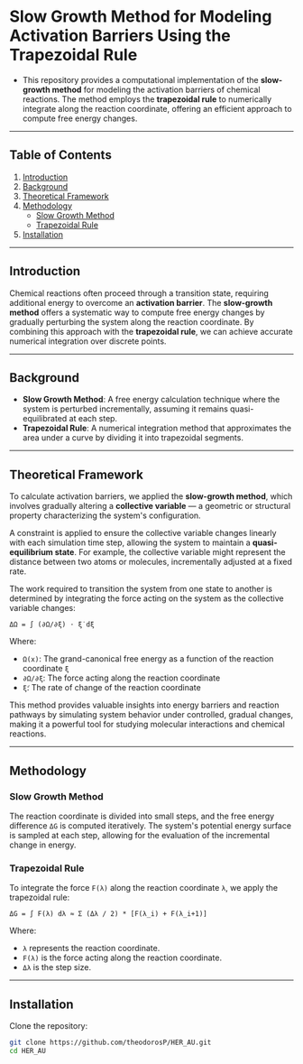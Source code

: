 # Slow Growth Method for Modeling Activation Barriers Using the Trapezoidal Rule

- This repository provides a computational implementation of the **slow-growth method** for modeling the activation barriers of chemical reactions. The method employs the **trapezoidal rule** to numerically integrate along the reaction coordinate, offering an efficient approach to compute free energy changes.
---

## Table of Contents
1. [Introduction](#introduction)
2. [Background](#background)
3. [Theoretical Framework](#theoretical-framework)
4. [Methodology](#methodology)
    - [Slow Growth Method](#slow-growth-method)
    - [Trapezoidal Rule](#trapezoidal-rule)
5. [Installation](#installation)

---

## Introduction
Chemical reactions often proceed through a transition state, requiring additional energy to overcome an **activation barrier**. The **slow-growth method** offers a systematic way to compute free energy changes by gradually perturbing the system along the reaction coordinate. By combining this approach with the **trapezoidal rule**, we can achieve accurate numerical integration over discrete points.

---

## Background
- **Slow Growth Method**: A free energy calculation technique where the system is perturbed incrementally, assuming it remains quasi-equilibrated at each step.
- **Trapezoidal Rule**: A numerical integration method that approximates the area under a curve by dividing it into trapezoidal segments.

---

## Theoretical Framework

To calculate activation barriers, we applied the **slow-growth method**, which involves gradually altering a **collective variable** — a geometric or structural property characterizing the system's configuration.

A constraint is applied to ensure the collective variable changes linearly with each simulation time step, allowing the system to maintain a **quasi-equilibrium state**. For example, the collective variable might represent the distance between two atoms or molecules, incrementally adjusted at a fixed rate.

The work required to transition the system from one state to another is determined by integrating the force acting on the system as the collective variable changes:

`ΔΩ = ∫ (∂Ω/∂ξ) ⋅ ξ̇ dξ`

Where:
- `Ω(x)`: The grand-canonical free energy as a function of the reaction coordinate `ξ`
- `∂Ω/∂ξ`: The force acting along the reaction coordinate
- `ξ̇`: The rate of change of the reaction coordinate

This method provides valuable insights into energy barriers and reaction pathways by simulating system behavior under controlled, gradual changes, making it a powerful tool for studying molecular interactions and chemical reactions.

---

## Methodology

### Slow Growth Method
The reaction coordinate is divided into small steps, and the free energy difference `ΔG` is computed iteratively. The system's potential energy surface is sampled at each step, allowing for the evaluation of the incremental change in energy.

### Trapezoidal Rule
To integrate the force `F(λ)` along the reaction coordinate `λ`, we apply the trapezoidal rule:

`ΔG = ∫ F(λ) dλ ≈ Σ (Δλ / 2) * [F(λ_i) + F(λ_i+1)]`

Where:
- `λ` represents the reaction coordinate.
- `F(λ)` is the force acting along the reaction coordinate.
- `Δλ` is the step size.

---

## Installation
Clone the repository:
```bash
git clone https://github.com/theodorosP/HER_AU.git
cd HER_AU

